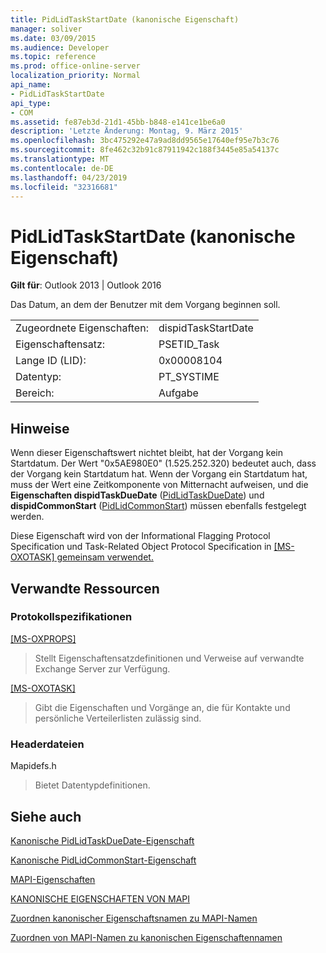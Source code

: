 ```yaml
---
title: PidLidTaskStartDate (kanonische Eigenschaft)
manager: soliver
ms.date: 03/09/2015
ms.audience: Developer
ms.topic: reference
ms.prod: office-online-server
localization_priority: Normal
api_name:
- PidLidTaskStartDate
api_type:
- COM
ms.assetid: fe87eb3d-21d1-45bb-b848-e141ce1be6a0
description: 'Letzte Änderung: Montag, 9. März 2015'
ms.openlocfilehash: 3bc475292e47a9ad8dd9565e17640ef95e7b3c76
ms.sourcegitcommit: 8fe462c32b91c87911942c188f3445e85a54137c
ms.translationtype: MT
ms.contentlocale: de-DE
ms.lasthandoff: 04/23/2019
ms.locfileid: "32316681"
---
```

# <a name="pidlidtaskstartdate-canonical-property"></a>PidLidTaskStartDate (kanonische Eigenschaft)

  
  
**Gilt für**: Outlook 2013 | Outlook 2016 
  
Das Datum, an dem der Benutzer mit dem Vorgang beginnen soll.
  
|||
|:-----|:-----|
|Zugeordnete Eigenschaften:  <br/> |dispidTaskStartDate  <br/> |
|Eigenschaftensatz:  <br/> |PSETID_Task  <br/> |
|Lange ID (LID):  <br/> |0x00008104  <br/> |
|Datentyp:  <br/> |PT_SYSTIME  <br/> |
|Bereich:  <br/> |Aufgabe  <br/> |
   
## <a name="remarks"></a>Hinweise

Wenn dieser Eigenschaftswert nichtet bleibt, hat der Vorgang kein Startdatum. Der Wert "0x5AE980E0" (1.525.252.320) bedeutet auch, dass der Vorgang kein Startdatum hat. Wenn der Vorgang ein Startdatum hat, muss der Wert eine Zeitkomponente von Mitternacht aufweisen, und die **Eigenschaften dispidTaskDueDate** ([PidLidTaskDueDate](pidlidtaskduedate-canonical-property.md)) und **dispidCommonStart** ([PidLidCommonStart](pidlidcommonstart-canonical-property.md)) müssen ebenfalls festgelegt werden.
  
Diese Eigenschaft wird von der Informational Flagging Protocol Specification und Task-Related Object Protocol Specification in [[MS-OXOTASK] gemeinsam verwendet.](https://msdn.microsoft.com/library/55600ec0-6195-4730-8436-59c7931ef27e%28Office.15%29.aspx)
  
## <a name="related-resources"></a>Verwandte Ressourcen

### <a name="protocol-specifications"></a>Protokollspezifikationen

[[MS-OXPROPS]](https://msdn.microsoft.com/library/f6ab1613-aefe-447d-a49c-18217230b148%28Office.15%29.aspx)
  
> Stellt Eigenschaftensatzdefinitionen und Verweise auf verwandte Exchange Server zur Verfügung.
    
[[MS-OXOTASK]](https://msdn.microsoft.com/library/55600ec0-6195-4730-8436-59c7931ef27e%28Office.15%29.aspx)
  
> Gibt die Eigenschaften und Vorgänge an, die für Kontakte und persönliche Verteilerlisten zulässig sind.
    
### <a name="header-files"></a>Headerdateien

Mapidefs.h
  
> Bietet Datentypdefinitionen.
    
## <a name="see-also"></a>Siehe auch



[Kanonische PidLidTaskDueDate-Eigenschaft](pidlidtaskduedate-canonical-property.md)
  
[Kanonische PidLidCommonStart-Eigenschaft](pidlidcommonstart-canonical-property.md)


[MAPI-Eigenschaften](mapi-properties.md)
  
[KANONISCHE EIGENSCHAFTEN VON MAPI](mapi-canonical-properties.md)
  
[Zuordnen kanonischer Eigenschaftsnamen zu MAPI-Namen](mapping-canonical-property-names-to-mapi-names.md)
  
[Zuordnen von MAPI-Namen zu kanonischen Eigenschaftennamen](mapping-mapi-names-to-canonical-property-names.md)

